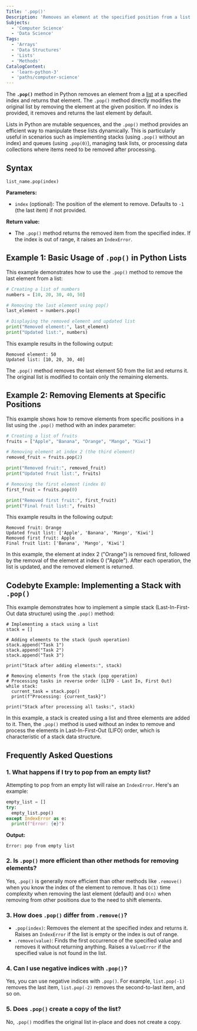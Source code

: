 ```yaml
---
Title: '.pop()'
Description: 'Removes an element at the specified position from a list and returns it.'
Subjects:
  - 'Computer Science'
  - 'Data Science'
Tags:
  - 'Arrays'
  - 'Data Structures'
  - 'Lists'
  - 'Methods'
CatalogContent:
  - 'learn-python-3'
  - 'paths/computer-science'
---
```


The **`.pop()`** method in Python removes an element from a [list](https://www.codecademy.com/resources/docs/python/lists) at a specified index and returns that element. The `.pop()` method directly modifies the original list by removing the element at the given position. If no index is provided, it removes and returns the last element by default.

Lists in Python are mutable sequences, and the `.pop()` method provides an efficient way to manipulate these lists dynamically. This is particularly useful in scenarios such as implementing stacks (using `.pop()` without an index) and queues (using `.pop(0)`), managing task lists, or processing data collections where items need to be removed after processing.

## Syntax

```pseudo
list_name.pop(index)
```

**Parameters:**

- `index` (optional): The position of the element to remove. Defaults to `-1` (the last item) if not provided.

**Return value:**

- The `.pop()` method returns the removed item from the specified index. If the index is out of range, it raises an `IndexError`.

## Example 1: Basic Usage of `.pop()` in Python Lists

This example demonstrates how to use the `.pop()` method to remove the last element from a list:

```py
# Creating a list of numbers
numbers = [10, 20, 30, 40, 50]

# Removing the last element using pop()
last_element = numbers.pop()

# Displaying the removed element and updated list
print("Removed element:", last_element)
print("Updated list:", numbers)
```

This example results in the following output:

```shell
Removed element: 50
Updated list: [10, 20, 30, 40]
```

The `.pop()` method removes the last element 50 from the list and returns it. The original list is modified to contain only the remaining elements.

## Example 2: Removing Elements at Specific Positions

This example shows how to remove elements from specific positions in a list using the `.pop()` method with an index parameter:

```py
# Creating a list of fruits
fruits = ["Apple", "Banana", "Orange", "Mango", "Kiwi"]

# Removing element at index 2 (the third element)
removed_fruit = fruits.pop(2)

print("Removed fruit:", removed_fruit)
print("Updated fruit list:", fruits)

# Removing the first element (index 0)
first_fruit = fruits.pop(0)

print("Removed first fruit:", first_fruit)
print("Final fruit list:", fruits)
```

This example results in the following output:

```shell
Removed fruit: Orange
Updated fruit list: ['Apple', 'Banana', 'Mango', 'Kiwi']
Removed first fruit: Apple
Final fruit list: ['Banana', 'Mango', 'Kiwi']
```

In this example, the element at index 2 ("Orange") is removed first, followed by the removal of the element at index 0 ("Apple"). After each operation, the list is updated, and the removed element is returned.

## Codebyte Example: Implementing a Stack with `.pop()`

This example demonstrates how to implement a simple stack (Last-In-First-Out data structure) using the `.pop()` method:

```codebyte/python
# Implementing a stack using a list
stack = []

# Adding elements to the stack (push operation)
stack.append("Task 1")
stack.append("Task 2")
stack.append("Task 3")

print("Stack after adding elements:", stack)

# Removing elements from the stack (pop operation)
# Processing tasks in reverse order (LIFO - Last In, First Out)
while stack:
  current_task = stack.pop()
  print(f"Processing: {current_task}")

print("Stack after processing all tasks:", stack)
```

In this example, a stack is created using a list and three elements are added to it. Then, the `.pop()` method is used without an index to remove and process the elements in Last-In-First-Out (LIFO) order, which is characteristic of a stack data structure.

## Frequently Asked Questions

### 1. What happens if I try to pop from an empty list?

Attempting to pop from an empty list will raise an `IndexError`. Here's an example:

```py
empty_list = []
try:
  empty_list.pop()
except IndexError as e:
  print(f"Error: {e}")
```

**Output:**

```shell
Error: pop from empty list
```

### 2. Is `.pop()` more efficient than other methods for removing elements?

Yes, `.pop()` is generally more efficient than other methods like `.remove()` when you know the index of the element to remove. It has `O(1)` time complexity when removing the last element (default) and `O(n)` when removing from other positions due to the need to shift elements.

### 3. How does `.pop()` differ from `.remove()`?

- `.pop(index)`: Removes the element at the specified index and returns it. Raises an `IndexError` if the list is empty or the index is out of range.
- `.remove(value)`: Finds the first occurrence of the specified value and removes it without returning anything. Raises a `ValueError` if the specified value is not found in the list.

### 4. Can I use negative indices with `.pop()`?

Yes, you can use negative indices with `.pop()`. For example, `list.pop(-1)` removes the last item, `list.pop(-2)` removes the second-to-last item, and so on.

### 5. Does `.pop()` create a copy of the list?

No, `.pop()` modifies the original list in-place and does not create a copy.
